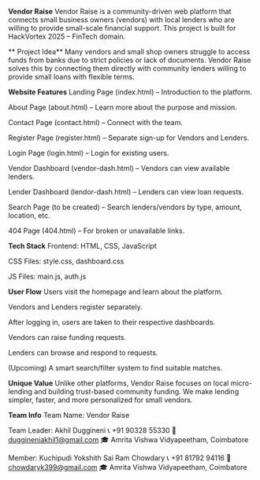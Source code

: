 **Vendor Raise**
Vendor Raise is a community-driven web platform that connects small business owners (vendors) with local lenders who are willing to provide small-scale financial support. This project is built for HackVortex 2025 – FinTech domain.

** Project Idea**
Many vendors and small shop owners struggle to access funds from banks due to strict policies or lack of documents. Vendor Raise solves this by connecting them directly with community lenders willing to provide small loans with flexible terms.

 **Website Features**
Landing Page (index.html) – Introduction to the platform.

About Page (about.html) – Learn more about the purpose and mission.

Contact Page (contact.html) – Connect with the team.

Register Page (register.html) – Separate sign-up for Vendors and Lenders.

Login Page (login.html) – Login for existing users.

Vendor Dashboard (vendor-dash.html) – Vendors can view available lenders.

Lender Dashboard (lendor-dash.html) – Lenders can view loan requests.

Search Page (to be created) – Search lenders/vendors by type, amount, location, etc.

404 Page (404.html) – For broken or unavailable links.

 **Tech Stack**
Frontend: HTML, CSS, JavaScript

CSS Files: style.css, dashboard.css

JS Files: main.js, auth.js

**User Flow**
Users visit the homepage and learn about the platform.

Vendors and Lenders register separately.

After logging in, users are taken to their respective dashboards.

Vendors can raise funding requests.

Lenders can browse and respond to requests.

(Upcoming) A smart search/filter system to find suitable matches.

 **Unique Value**
Unlike other platforms, Vendor Raise focuses on local micro-lending and building trust-based community funding. We make lending simpler, faster, and more personalized for small vendors.

 **Team Info**
Team Name: Vendor Raise

Team Leader: Akhil Duggineni
📞 +91 90328 55330
📧 duggineniakhil1@gmail.com
🎓 Amrita Vishwa Vidyapeetham, Coimbatore

Member: Kuchipudi Yokshith Sai Ram Chowdary
📞 +91 81792 94116
📧 chowdaryk399@gmail.com
🎓 Amrita Vishwa Vidyapeetham, Coimbatore
